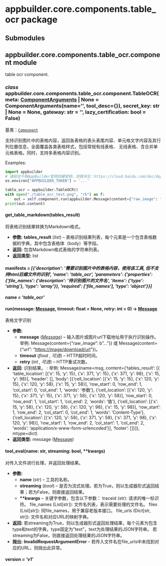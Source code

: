 # appbuilder.core.components.table_ocr package

## Submodules

## appbuilder.core.components.table_ocr.component module

table ocr component.

### *class* appbuilder.core.components.table_ocr.component.TableOCR(meta: [ComponentArguments](appbuilder.core.md#appbuilder.core.component.ComponentArguments) | None = ComponentArguments(name='', tool_desc={}), secret_key: str | None = None, gateway: str = '', lazy_certification: bool = False)

基类：[`Component`](appbuilder.core.md#appbuilder.core.component.Component)

支持识别图片中的表格内容，返回各表格的表头表尾内容、单元格文字内容及其行列位置信息，全面覆盖各类表格样式，包括常规有线表格、
无线表格、含合并单元格表格。同时，支持多表格内容识别。

Examples:

```python
import appbuilder
# 请前往千帆AppBuilder官网创建密钥，流程详见：https://cloud.baidu.com/doc/AppBuilder/s/Olq6grrt6#1%E3%80%81%E5%88%9B%E5%BB%BA%E5%AF%86%E9%92%A5
os.environ["APPBUILDER_TOKEN"] = '...'

table_ocr = appbuilder.TableOCR()
with open("./table_ocr_test.png", "rb") as f:
    out = self.component.run(appbuilder.Message(content={"raw_image": f.read()}))
print(out.content)
```

#### get_table_markdown(tables_result)

将表格识别结果转换为Markdown格式。

* **参数:**
  **tables_result** (*list*) – 表格识别结果列表，每个元素是一个包含表格数据的字典，其中包含表格体（body）等字段。
* **返回:**
  包含Markdown格式表格的字符串列表。
* **返回类型:**
  list

#### manifests *= [{'description': '需要识别图片中的表格内容，使用该工具, 但不支持html后缀文件的识别', 'name': 'table_ocr', 'parameters': {'properties': {'file_names': {'description': '待识别图片的文件名', 'items': {'type': 'string'}, 'type': 'array'}}, 'required': ['file_names'], 'type': 'object'}}]*

#### name *= 'table_ocr'*

#### run(message: [Message](appbuilder.core.md#appbuilder.core.message.Message), timeout: float = None, retry: int = 0) → [Message](appbuilder.core.md#appbuilder.core.message.Message)

表格文字识别

* **参数:**
  * **message** ([*Message*](appbuilder.core.md#appbuilder.core.message.Message)) – 输入图片或图片url下载地址用于执行识别操作。
    举例: Message(content={“raw_image”: b”…”})
    或 Message(content={“url”: “[https://image/download/url](https://image/download/url)”})。
  * **timeout** (*float* *,*  *可选*) – HTTP超时时间。
  * **retry** (*int* *,*  *可选*) – HTTP重试次数。
* **返回:**
  识别结果。
  : 举例: Message(name=msg, content={‘tables_result’: [{
    ‘table_location’: [{‘x’: 15, ‘y’: 15}, {‘x’: 371, ‘y’: 15}, {‘x’: 371, ‘y’: 98}, {‘x’: 15,
    ‘y’: 98}], ‘header’: [], ‘body’: [{‘cell_location’: [{‘x’: 15, ‘y’: 15}, {‘x’: 120, ‘y’: 15},
    {‘x’: 120, ‘y’: 58}, {‘x’: 15, ‘y’: 58}], ‘row_start’: 0, ‘row_end’: 1, ‘col_start’: 0,
    ‘col_end’: 1, ‘words’: ‘参数’}, {‘cell_location’: [{‘x’: 120, ‘y’: 15}, {‘x’: 371, ‘y’: 15},
    {‘x’: 371, ‘y’: 58}, {‘x’: 120, ‘y’: 58}], ‘row_start’: 0, ‘row_end’: 1, ‘col_start’: 1,
    ‘col_end’: 2, ‘words’: ‘值’}, {‘cell_location’: [{‘x’: 15, ‘y’: 58}, {‘x’: 120, ‘y’: 58},
    {‘x’: 120, ‘y’: 98}, {‘x’: 15, ‘y’: 98}], ‘row_start’: 1, ‘row_end’: 2, ‘col_start’: 0,
    ‘col_end’: 1, ‘words’: ‘Content-Type’}, {‘cell_location’: [{‘x’: 120, ‘y’: 58}, {‘x’: 371,
    ‘y’: 58}, {‘x’: 371, ‘y’: 98}, {‘x’: 120, ‘y’: 98}], ‘row_start’: 1, ‘row_end’: 2, ‘col_start’:
    1, ‘col_end’: 2, ‘words’: ‘application/x-www-form-urlencoded’}], ‘footer’: []}]}, mtype=dict)
* **返回类型:**
  message ([Message](appbuilder.core.md#appbuilder.core.message.Message))

#### tool_eval(name: str, streaming: bool, \*\*kwargs)

对传入文件进行处理，并返回处理结果。

* **参数:**
  * **name** (*str*) – 工具的名称。
  * **streaming** (*bool*) – 是否为流式处理。若为True，则以生成器形式返回结果；若为False，则直接返回结果。
  * **\*\*kwargs** – 关键字参数，包含以下参数：
    traceid (str): 请求的唯一标识符。
    file_names (List[str]): 文件名列表，表示需要处理的文件名。
    files (List[str]): 同file_names，用于兼容老版本接口。
    file_urls (Dict[str, str]): 文件名和对应URL的映射字典。
* **返回:**
  若streaming为True，则以生成器形式返回处理结果，每个元素为包含type和text的字典，type固定为”text”，text为处理结果的JSON字符串。
  若streaming为False，则直接返回处理结果的JSON字符串。
* **抛出:**
  **InvalidRequestArgumentError** – 若传入文件名在file_urls中未找到对应的URL，则抛出此异常。

#### version *= 'v1'*
